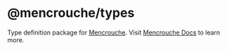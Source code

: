 # @mencrouche/types

Type definition package for [Mencrouche](https://mencrouche.com).
Visit [Mencrouche Docs](https://docs.mencrouche.com) to learn more.
